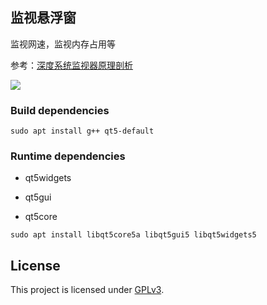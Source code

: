 ## 监视悬浮窗

监视网速，监视内存占用等

参考：[深度系统监视器原理剖析](http://www.jianshu.com/p/deb0ed35c1c2)

![](https://bbs.deepin.org/data/attachment/forum/201708/06/211639zqfu255fz38ubj32.gif)

### Build dependencies

`sudo apt install g++ qt5-default`

### Runtime dependencies

* qt5widgets

* qt5gui

* qt5core

`sudo apt install libqt5core5a libqt5gui5 libqt5widgets5`

## License

This project is licensed under [GPLv3](LICENSE).


